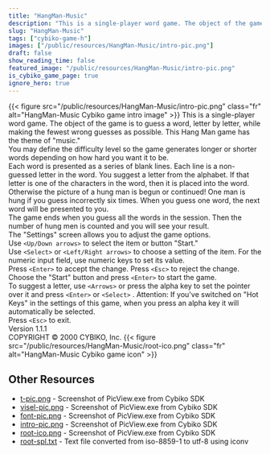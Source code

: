 ```yaml
---
title: "HangMan-Music"
description: "This is a single-player word game. The object of the game is to guess a word, letter by letter, while making the fewest wrong guesses as possible. This Hang Man game has the theme of \"music.\" You may define the difficulty level so the game generates longer or shorter words depen..."
slug: "HangMan-Music"
tags: ["cybiko-game-h"]
images: ["/public/resources/HangMan-Music/intro-pic.png"]
draft: false
show_reading_time: false
featured_image: "/public/resources/HangMan-Music/intro-pic.png"
is_cybiko_game_page: true
ignore_hero: true
---
```

{{< figure src="/public/resources/HangMan-Music/intro-pic.png" class="fr" alt="HangMan-Music Cybiko game intro image" >}}
This is a single-player word game. The object of the game is to guess a word, letter by letter, while making the fewest wrong guesses as possible. This Hang Man game has the theme of "music." \
You may define the difficulty level so the game generates longer or shorter words depending on how hard you want it to be.  \
Each word is presented as a series of blank lines. Each line is a non-guessed letter in the word. You suggest a letter from the alphabet. If that letter is one of the characters in the word, then it is placed into the word. Otherwise the picture of a hung man is begun or continued! One man is hung if you guess incorrectly six times. When you guess one word, the next word will be presented to you.  \
The game ends when you guess all the words in the session. Then the number of hung men is counted and you will see your result. \
The "Settings" screen allows you to adjust the game options. \
Use `<Up/Down arrows>`  to select the item or button "Start." \
Use `<Select>`  or `<Left/Right arrows>`  to choose a setting of the item. For the numeric input field, use numeric keys to set its value. \
Press `<Enter>`  to accept the change. Press `<Esc>`  to reject the change. \
Choose the "Start" button and press `<Enter>`  to start the game. \
To suggest a letter, use `<Arrows>`  or press the alpha key to set the pointer over it and press `<Enter>`  or `<Select>` . Attention: If you've switched on "Hot Keys" in the settings of this game, when you press an alpha key it will automatically be selected. \
Press `<Esc>`  to exit. \
Version 1.1.1 \
COPYRIGHT © 2000 CYBIKO, Inc. {{< figure src="/public/resources/HangMan-Music/root-ico.png" class="fr" alt="HangMan-Music Cybiko game icon" >}}

## Other Resources
* [t-pic.png](/public/resources/HangMan-Music/t-pic.png) - Screenshot of PicView.exe from Cybiko SDK
* [visel-pic.png](/public/resources/HangMan-Music/visel-pic.png) - Screenshot of PicView.exe from Cybiko SDK
* [font-pic.png](/public/resources/HangMan-Music/font-pic.png) - Screenshot of PicView.exe from Cybiko SDK
* [intro-pic.png](/public/resources/HangMan-Music/intro-pic.png) - Screenshot of PicView.exe from Cybiko SDK
* [root-ico.png](/public/resources/HangMan-Music/root-ico.png) - Screenshot of PicView.exe from Cybiko SDK
* [root-spl.txt](/public/resources/HangMan-Music/root-spl.txt) - Text file converted from iso-8859-1 to utf-8 using iconv
